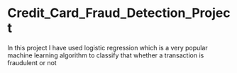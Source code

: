 # Credit_Card_Fraud_Detection_Project
In this project I have used logistic regression which is a very popular machine learning algorithm to classify that whether a transaction is fraudulent or not
